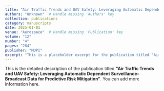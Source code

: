 ```yaml
---
title: "Air Traffic Trends and UAV Safety: Leveraging Automatic Dependent Surveillance–Broadcast Data for Predictive Risk Mitigation"
authors: "Unknown"  # Handle missing 'Authors' key
collection: publications
category: manuscripts
date: 2025-01-01
venue: "Aerospace"  # Handle missing 'Publication' key
volume: "12"
number: "4"
pages: "284"
publisher: "MDPI"
excerpt: "This is a placeholder excerpt for the publication titled 'Air Traffic Trends and UAV Safety: Leveraging Automatic Dependent Surveillance–Broadcast Data for Predictive Risk Mitigation'."
---
```


This is the detailed description of the publication titled **"Air Traffic Trends and UAV Safety: Leveraging Automatic Dependent Surveillance–Broadcast Data for Predictive Risk Mitigation"**. You can add more information here.
